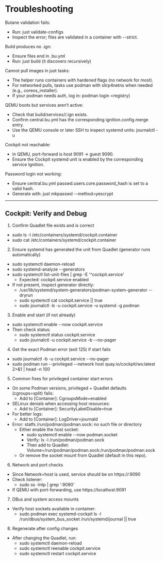 # Troubleshooting

Butane validation fails:
- Run: just validate-configs
- Inspect the error; files are validated in a container with --strict.

Build produces no .ign:
- Ensure files end in .bu.yml
- Run: just build (it discovers recursively)

Cannot pull images in just tasks:
- The helper runs containers with hardened flags (no network for most).
- For networked pulls, tasks use podman with slirp4netns when needed (e.g., coreos_installer).
- If your podman needs auth, log in: podman login <registry)

QEMU boots but services aren’t active:
- Check that build/services/<name>/<name>.ign exists.
- Confirm central.bu.yml has the corresponding ignition.config.merge entry.
- Use the QEMU console or later SSH to inspect systemd units: journalctl -u <unit>

Cockpit not reachable:
- In QEMU, port-forward is host 9091 -> guest 9090.
- Ensure the Cockpit systemd unit is enabled by the corresponding service Ignition.

Password login not working:
- Ensure central.bu.yml passwd.users.core.password_hash is set to a valid hash.
- Generate with: just mkpasswd --method=yescrypt

---

## Cockpit: Verify and Debug

1) Confirm Quadlet file exists and is correct
- sudo ls -l /etc/containers/systemd/cockpit.container
- sudo cat /etc/containers/systemd/cockpit.container

2) Ensure systemd has generated the unit from Quadlet (generator runs automatically)
- sudo systemctl daemon-reload
- sudo systemd-analyze --generators
- sudo systemctl list-unit-files | grep -E '^cockpit\.service'
  - Expected: cockpit.service enabled
- If not present, inspect generator directly:
  - /usr/lib/systemd/system-generators/podman-system-generator --dryrun
  - sudo systemctl cat cockpit.service || true
  - sudo journalctl -b -u cockpit.service -u systemd -g podman

3) Enable and start (if not already)
- sudo systemctl enable --now cockpit.service
- Then check status:
  - sudo systemctl status cockpit.service
  - sudo journalctl -u cockpit.service -b --no-pager

4) Get the exact Podman error (exit 125) if start fails
- sudo journalctl -b -u cockpit.service --no-pager
- sudo podman run --privileged --network host quay.io/cockpit/ws:latest 2>&1 | head -n 100

5) Common fixes for privileged container start errors
- On some Podman versions, privileged + Quadlet defaults (cgroups=split) fails:
  - Add to [Container]: CgroupsMode=enabled
- SELinux denials when accessing host resources:
  - Add to [Container]: SecurityLabelDisable=true
- For better logs:
  - Add to [Container]: LogDriver=journald
- Error: statfs /run/podman/podman.sock: no such file or directory
  - Either enable the host socket:
    - sudo systemctl enable --now podman.socket
    - Verify: ls -l /run/podman/podman.sock
    - Then add to Quadlet: Volume=/run/podman/podman.sock:/run/podman/podman.sock
  - Or remove the socket mount from Quadlet (default in this repo).

6) Network and port checks
- Since Network=host is used, service should be on https://<host>:9090
- Check listener:
  - sudo ss -lntp | grep ':9090'
- If QEMU with port-forwarding, use https://localhost:9091

7) DBus and system access mounts
- Verify host sockets available in container:
  - sudo podman exec systemd-cockpit ls -l /run/dbus/system_bus_socket /run/systemd/journal || true

8) Regenerate after config changes
- After changing the Quadlet, run:
  - sudo systemctl daemon-reload
  - sudo systemctl reenable cockpit.service
  - sudo systemctl restart cockpit.service
